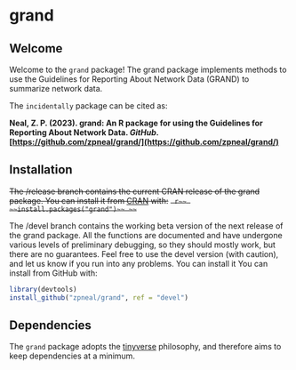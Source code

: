 # grand 

## Welcome
Welcome to the `grand` package\! The grand package implements methods to use the Guidelines for Reporting About Network Data (GRAND) to summarize network data.

The `incidentally` package can be cited as:

**Neal, Z. P. (2023). grand: An R package for using the Guidelines for Reporting About Network Data. *GitHub*. [https://github.com/zpneal/grand/](https://github.com/zpneal/grand/)**

## Installation
~~The /release branch contains the current CRAN release of the grand package. You can install it from [CRAN](https://CRAN.R-project.org) with:~~
~~``` r~~
~~install.packages("grand")~~
~~```~~

The /devel branch contains the working beta version of the next release of the grand package. All the functions are documented and have undergone various levels of preliminary debugging, so they should mostly work, but there are no guarantees. Feel free to use the devel version (with caution), and let us know if you run into any problems. You can install it You can install from GitHub with:
``` r
library(devtools)
install_github("zpneal/grand", ref = "devel")
```

## Dependencies
The `grand` package adopts the [tinyverse](https://www.tinyverse.org/) philosophy, and therefore aims to keep dependencies at a minimum.
